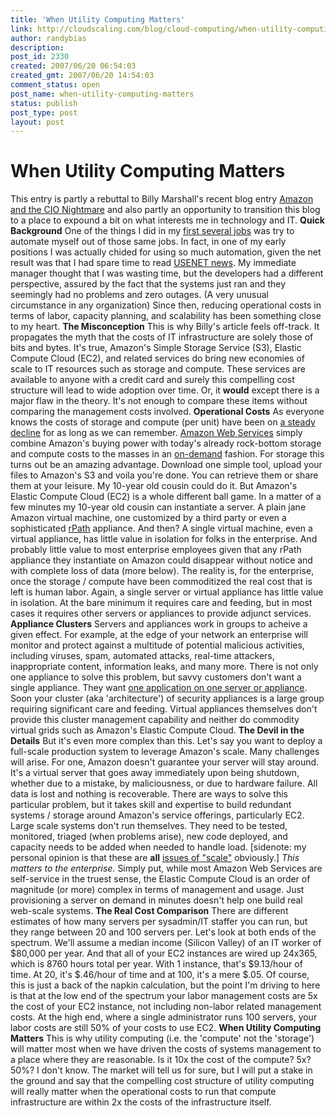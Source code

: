 ```yaml
---
title: 'When Utility Computing Matters'
link: http://cloudscaling.com/blog/cloud-computing/when-utility-computing-matters/
author: randybias
description: 
post_id: 2330
created: 2007/06/20 06:54:03
created_gmt: 2007/06/20 14:54:03
comment_status: open
post_name: when-utility-computing-matters
status: publish
post_type: post
layout: post
---
```


# When Utility Computing Matters

This entry is partly a rebuttal to Billy Marshall's recent blog entry [Amazon and the CIO Nightmare](http://billyonopensource.blogspot.com/2007/06/amazon-and-cio-nightmare.html) and also partly an opportunity to transition this blog to a place to expound a bit on what interests me in technology and IT. **Quick Background** One of the things I did in my [first several jobs](http://www.linkedin.com/in/randybias) was try to automate myself out of those same jobs. In fact, in one of my early positions I was actually chided for using so much automation, given the net result was that I had spare time to read [USENET news](http://en.wikipedia.org/wiki/USENET). My immediate manager thought that I was wasting time, but the developers had a different perspective, assured by the fact that the systems just ran and they seemingly had no problems and zero outages. (A very unusual circumstance in any organization) Since then, reducing operational costs in terms of labor, capacity planning, and scalability has been something close to my heart. **The Misconception** This is why Billy's article feels off-track. It propagates the myth that the costs of IT infrastructure are solely those of bits and bytes. It's true, Amazon's Simple Storage Service (S3), Elastic Compute Cloud (EC2), and related services do bring new economies of scale to IT resources such as storage and compute. These services are available to anyone with a credit card and surely this compelling cost structure will lead to wide adoption over time. Or, it **would** except there is a major flaw in the theory. It's not enough to compare these items without comparing the management costs involved.  **Operational Costs** As everyone knows the costs of storage and compute (per unit) have been on [a steady decline](http://en.wikipedia.org/wiki/Moore's_Law) for as long as we can remember. [Amazon Web Services](http://aws.amazon.com/) simply combine Amazon's buying power with today's already rock-bottom storage and compute costs to the masses in an [on-demand](http://en.wikipedia.org/wiki/On_Demand) fashion. For storage this turns out be an amazing advantage. Download one simple tool, upload your files to Amazon's S3 and voila you're done. You can retrieve them or share them at your leisure. My 10-year old cousin could do it. But Amazon's Elastic Compute Cloud (EC2) is a whole different ball game. In a matter of a few minutes my 10-year old cousin can instantiate a server. A plain jane Amazon virtual machine, one customized by a third party or even a sophisticated [rPath](http://en.wikipedia.org/wiki/RPath) appliance. And then? A single virtual machine, even a virtual appliance, has little value in isolation for folks in the enterprise. And probably little value to most enterprise employees given that any rPath appliance they instantiate on Amazon could disappear without notice and with complete loss of data (more below). The reality is, for the enterprise, once the storage / compute have been commoditized the real cost that is left is human labor. Again, a single server or virtual appliance has little value in isolation. At the bare minimum it requires care and feeding, but in most cases it requires other servers or appliances to provide adjunct services. **Appliance Clusters** Servers and appliances work in groups to acheive a given effect. For example, at the edge of your network an enterprise will monitor and protect against a multitude of potential malicious activities, including viruses, spam, automated attacks, real-time attackers, inappropriate content, information leaks, and many more. There is not only one appliance to solve this problem, but savvy customers don't want a single appliance. They want [one application on one server or appliance](http://neotactics.com/blog/technology/netapp-gets-virtualization/). Soon your cluster (aka 'architecture') of security appliances is a large group requiring significant care and feeding. Virtual appliances themselves don't provide this cluster management capability and neither do commodity virtual grids such as Amazon's Elastic Compute Cloud. **The Devil in the Details** But it's even more complex than this. Let's say you want to deploy a full-scale production system to leverage Amazon's scale. Many challenges will arise. For one, Amazon doesn't guarantee your server will stay around. It's a virtual server that goes away immediately upon being shutdown, whether due to a mistake, by maliciousness, or due to hardware failure. All data is lost and nothing is recoverable. There are ways to solve this particular problem, but it takes skill and expertise to build redundant systems / storage around Amazon's service offerings, particularly EC2. Large scale systems don't run themselves. They need to be tested, monitored, triaged (when problems arise), new code deployed, and capacity needs to be added when needed to handle load. [sidenote: my personal opinion is that these are **all** [issues of "scale"](http://www.cloudscale.net/) obviously.] _This matters to the enterprise._ Simply put, while most Amazon Web Services are self-service in the truest sense, the Elastic Compute Cloud is an order of magnitude (or more) complex in terms of management and usage. Just provisioning a server on demand in minutes doesn't help one build real web-scale systems. **The Real Cost Comparison** There are different estimates of how many servers per sysadmin/IT staffer you can run, but they range between 20 and 100 servers per. Let's look at both ends of the spectrum. We'll assume a median income (Silicon Valley) of an IT worker of $80,000 per year. And that all of your EC2 instances are wired up 24x365, which is 8760 hours total per year. With 1 instance, that's $9.13/hour of time. At 20, it's $.46/hour of time and at 100, it's a mere $.05. Of course, this is just a back of the napkin calculation, but the point I'm driving to here is that at the low end of the spectrum your labor management costs are 5x the cost of your EC2 instance, not including non-labor related management costs. At the high end, where a single administrator runs 100 servers, your labor costs are still 50% of your costs to use EC2. **When Utility Computing Matters** This is why utility computing (i.e. the 'compute' not the 'storage') will matter most when we have driven the costs of systems management to a place where they are reasonable. Is it 10x the cost of the compute? 5x? 50%? I don't know. The market will tell us for sure, but I will put a stake in the ground and say that the compelling cost structure of utility computing will really matter when the operational costs to run that compute infrastructure are within 2x the costs of the infrastructure itself.